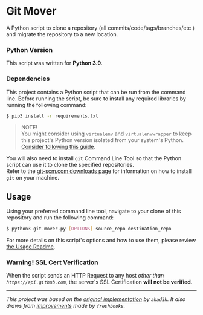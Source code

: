# Git Mover

A Python script to clone a repository (all commits/code/tags/branches/etc.) and migrate the repository to a new location.

### Python Version

This script was written for **Python 3.9**.

### Dependencies

This project contains a Python script that can be run from the command line. Before running the script, be sure to install any required libraries by running the following command:
```bash
$ pip3 install -r requirements.txt
```
> NOTE!<br>
> You might consider using `virtualenv` and `virtualenvwrapper` to keep this project's Python version isolated from your system's Python. [Consider following this guide](https://virtualenvwrapper.readthedocs.io/en/latest/).

You will also need to install `git` Command Line Tool so that the Python script can use it to clone the specified repositories.<br>Refer to the [git-scm.com downloads page](https://git-scm.com/downloads) for information on how to install `git` on your machine.

## Usage

Using your preferred command line tool, navigate to your clone of this repository and run the following command:
```bash
$ python3 git-mover.py [OPTIONS] source_repo destination_repo
```
For more details on this script's options and how to use them, please review [the Usage Readme](README_USAGE.md).

### Warning! SSL Cert Verification

When the script sends an HTTP Request to any host _other than `https://api.github.com`_, the server's SSL Certification **will not be verified**.

----

_This project was based on the [original implementation](https://github.com/ahadik/git_mover) by `ahadik`. It also draws from [improvements](https://github.com/freshbooks/git_mover) made by `freshbooks`._

